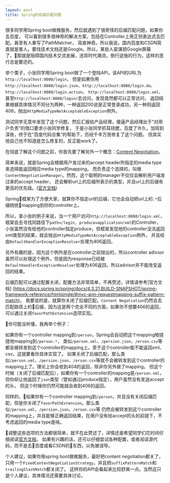 ```yaml
---
layout: post
title: Spring的后缀匹配问题
---
```


很多同学用Spring boot做微服务，然后就遇到了很奇怪的后缀匹配问题，如果你去百度，
可以看到很多很神奇的解决方案，包括在Controller上用正则表达式去匹配，甚至有人重写了PathMatcher，
简直神奇。所以我说，国内百度和CSDN简直就是害人。要找技术文档还是Google。所以，某些人密谋把Google屏蔽了，那就是阻碍国内技术交流发展，违背时代潮流，倒行逆施的行为，这样的恶行总是要还的。


举个栗子，小张同学用Spring boot做了一个登陆API，该API的URL为`http://localhost:8080/login`，
但是如果你用`http://localhost:8080/login.json`、`http://localhost:8080/login.do`、`http://localhost:8080/login.action`、
`http://localhost:8080/login.xml`、甚至`http://localhost:8080/login/`去访问，发现竟然都可以正常访问，
返回结果根据具体情况不同分为两种，一种返回200说是正常登录成功，另一种则返回406，抛出`HttpMediaTypeNotAcceptableException`例外。


测试同学无意中发现了这个问题，然后汇报给产品经理，傻逼产品经理出于“对用户负责”的借口要求小张同学修复，
于是小张同学抓耳挠腮，百度了许久，加班到深夜，终于在“百度代码合集”的帮助下，历经千辛万苦修复了这个问题。
但其实他自己也不知道是怎么修复的，反正能work了。


在彻底了解这个问题之前，你首先要了解另外一个概念：[Content Negotiation](https://en.wikipedia.org/wiki/Content_negotiation)。


简单来说，就是Spring会根据用户发过来的accept header所指定的media type来选择能返回相应media type的mapping。
而负责这个选择的，叫做`ContentNegotiationManager`。然而，这个聪明的manager不仅仅会解析用户端发过来的accept header，
还会解析url上的后缀所表示的类型，并且url上的后缀有更高的优先级。([官方文档](https://docs.spring.io/spring/docs/4.3.21.BUILD-SNAPSHOT/spring-framework-reference/htmlsingle/#mvc-config-content-negotiation))


Spring框架为了方便大家，就算你不指定url的后缀，它也会自动把url上的`.*`后缀统统mapping到你的controller上。


所以，拿小张的例子来说，当一个用户访问`http://localhost:8080/login.xml`，框架会去寻找同路径下`path=/login, produce=application/xml`的Controller，
小张虽然没有给他的controller指定produce，但框架发现他的controller没法返回xml类型的结果，就会抛出`HttpMediaTypeNotAcceptableException`例外，
并且经由`DefaultHandlerExceptionResolver`处理为406返回。


另外有趣的是，因为这个例外是在controller之前抛出的，所以controller adivsor虽然可以处理这个例外，但是因为response已经被
`DefaultHandlerExceptionResolver`处理为406返回，所以advisor并不能改变返回的结果。


后缀匹配可以通过配置关闭，配置方法非常简单，不再赘述，详情请参考[官方文档]
(https://docs.spring.io/spring/docs/4.3.21.BUILD-SNAPSHOT/spring-framework-reference/htmlsingle/#mvc-ann-requestmapping-suffix-pattern-match)。
我要说的是，就算你关闭了后缀匹配，`Content Negotiation`仍然会去匹配路径上的后缀，因为这是两个完全不同的方面，如果你不想要406的返回，可以通过关闭`favorPathExtension`选项实现。


你可能没听懂，我再举个例子：


如果你有一个controller mapping到`/person`，Spring会自动把这个mapping暗搓搓地mapping到`/person.*`，
类似`/person.xml`、`/persion.json`、`/erson.csv`等都会被转发到这个controller的mapping上。至于这个controller能不能返回xml、csv，这就要看你具体实现了。
如果关闭了后缀匹配，那么类似`/person.xml`、`/persion.json`、`/erson.csv`等就不会被转发到这个controller的mapping上了。理论上你会收到404的返回，除非你另外做了mapping。
但这个时候（关闭了后缀匹配后），如果你有一个controller的mapping是`/person.xml`，但你却让他返回了`json`类型（譬如通过produce指定），用户虽然没有发送accept的头，
但这个时候你仍然可能就会收到406的返回。


同样的，如果你有一个controller mapping到`/person`，并且没有关闭后缀匹配，但是你关闭了`favorPathExtension`。那么类似`/person.xml`、`/persion.json`、`/erson.csv`等
仍然会被转发到这个controller的mapping上，并且能够正确返回结果，在用户没有给accept的头的前提下，不考虑返回的media type是啥。


调整这些选项的方法都很简单，就不在此赘述了，详情还是希望同学们花时间仔细阅读[官方文档](https://docs.spring.io/spring/docs/4.3.21.BUILD-SNAPSHOT/spring-framework-reference/htmlsingle/#mvc-ann-requestmapping-suffix-pattern-match)，
如果有兴趣的话，还可以仔细尝试各种配置，或者阅读源代码，而不是去百度或看CSDN的东西，以免被误导。


个人建议，如果你用spring boot做微服务，最好把content negotiation都关了，只用一个`FixedContentNegotiationStrategy`，并且把`suffixPatternMatch`和`trailingSlashMatch`都关闭了。
这样你的API会看起来比较舒爽一点。当然这只是个人建议，具体情况还需要具体讨论。
